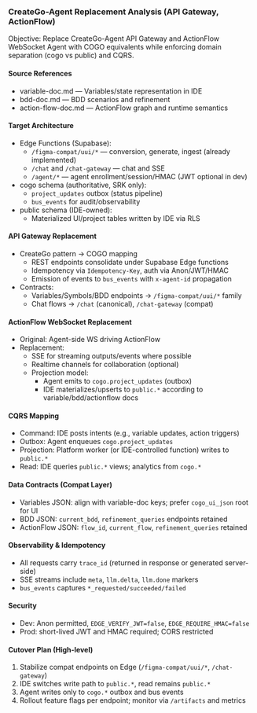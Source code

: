 ### CreateGo-Agent Replacement Analysis (API Gateway, ActionFlow)

Objective: Replace CreateGo-Agent API Gateway and ActionFlow WebSocket Agent with COGO equivalents while enforcing domain separation (cogo vs public) and CQRS.

#### Source References
- variable-doc.md — Variables/state representation in IDE
- bdd-doc.md — BDD scenarios and refinement
- action-flow-doc.md — ActionFlow graph and runtime semantics

#### Target Architecture
- Edge Functions (Supabase):
  - `/figma-compat/uui/*` — conversion, generate, ingest (already implemented)
  - `/chat` and `/chat-gateway` — chat and SSE
  - `/agent/*` — agent enrollment/session/HMAC (JWT optional in dev)
- cogo schema (authoritative, SRK only):
  - `project_updates` outbox (status pipeline)
  - `bus_events` for audit/observability
- public schema (IDE-owned):
  - Materialized UI/project tables written by IDE via RLS

#### API Gateway Replacement
- CreateGo pattern → COGO mapping
  - REST endpoints consolidate under Supabase Edge functions
  - Idempotency via `Idempotency-Key`, auth via Anon/JWT/HMAC
  - Emission of events to `bus_events` with `x-agent-id` propagation
- Contracts:
  - Variables/Symbols/BDD endpoints → `/figma-compat/uui/*` family
  - Chat flows → `/chat` (canonical), `/chat-gateway` (compat)

#### ActionFlow WebSocket Replacement
- Original: Agent-side WS driving ActionFlow
- Replacement:
  - SSE for streaming outputs/events where possible
  - Realtime channels for collaboration (optional)
  - Projection model:
    - Agent emits to `cogo.project_updates` (outbox)
    - IDE materializes/upserts to `public.*` according to variable/bdd/actionflow docs

#### CQRS Mapping
- Command: IDE posts intents (e.g., variable updates, action triggers)
- Outbox: Agent enqueues `cogo.project_updates`
- Projection: Platform worker (or IDE-controlled function) writes to `public.*`
- Read: IDE queries `public.*` views; analytics from `cogo.*`

#### Data Contracts (Compat Layer)
- Variables JSON: align with variable-doc keys; prefer `cogo_ui_json` root for UI
- BDD JSON: `current_bdd`, `refinement_queries` endpoints retained
- ActionFlow JSON: `flow_id`, `current_flow`, `refinement_queries` retained

#### Observability & Idempotency
- All requests carry `trace_id` (returned in response or generated server-side)
- SSE streams include `meta`, `llm.delta`, `llm.done` markers
- `bus_events` captures `*_requested/succeeded/failed`

#### Security
- Dev: Anon permitted, `EDGE_VERIFY_JWT=false`, `EDGE_REQUIRE_HMAC=false`
- Prod: short-lived JWT and HMAC required; CORS restricted

#### Cutover Plan (High-level)
1) Stabilize compat endpoints on Edge (`/figma-compat/uui/*`, `/chat-gateway`)
2) IDE switches write path to `public.*`, read remains `public.*`
3) Agent writes only to `cogo.*` outbox and bus events
4) Rollout feature flags per endpoint; monitor via `/artifacts` and metrics

